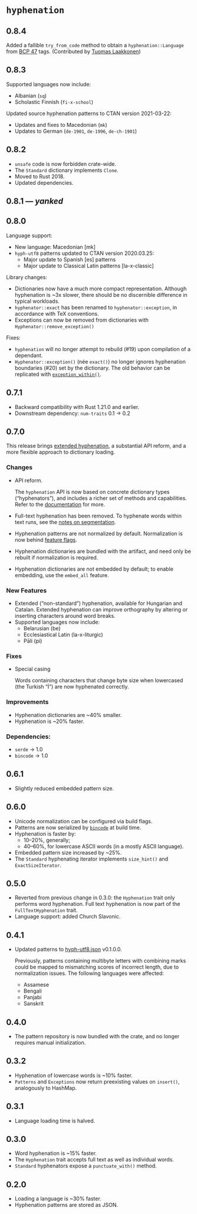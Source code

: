 # `hyphenation`

## 0.8.4

Added a fallible `try_from_code` method to obtain a `hyphenation::Language` from [BCP 47](https://tools.ietf.org/html/bcp47) tags. (Contributed by [Tuomas Laakkonen](https://github.com/tuomas56))


## 0.8.3

Supported languages now include:
  - Albanian (`sq`)
  - Scholastic Finnish (`fi-x-school`)

Updated source hyphenation patterns to CTAN version 2021-03-22:
  - Updates and fixes to Macedonian (`mk`)
  - Updates to German (`de-1901`, `de-1996`, `de-ch-1901`)


## 0.8.2

- `unsafe` code is now forbidden crate-wide.
- The `Standard` dictionary implements `Clone`.
- Moved to Rust 2018.
- Updated dependencies.


## 0.8.1 — *yanked*


## 0.8.0

Language support:
- New language: Macedonian [mk]
- `hyph-utf8` patterns updated to CTAN version 2020.03.25:
  - Major update to Spanish [es] patterns
  - Major update to Classical Latin patterns [la-x-classic]

Library changes:
- Dictionaries now have a much more compact representation. Although hyphenation is ~3x slower, there should be no discernible difference in typical workloads.
- `hyphenator::exact` has been renamed to `hyphenator::exception`, in accordance with TeX conventions.
- Exceptions can now be removed from dictionaries with `Hyphenator::remove_exception()`

Fixes:
- `hyphenation` will no longer attempt to rebuild (#19) upon compilation of a dependant.
- `Hyphenator::exception()` (née `exact()`) no longer ignores hyphenation boundaries (#20) set by the dictionary. The old behavior can be replicated with [`exception_within()`](https://docs.rs/hyphenation/0.8.0/hyphenation/hyphenator/trait.Hyphenator.html#tymethod.exception_within).


## 0.7.1

- Backward compatibility with Rust 1.21.0 and earlier.
- Downstream dependency: `num-traits` 0.1 → 0.2


## 0.7.0

This release brings [extended hyphenation](https://www.tug.org/TUGboat/tb27-1/tb86nemeth.pdf), a substantial API reform, and a more flexible approach to dictionary loading.


### Changes

- API reform.

  The `hyphenation` API is now based on concrete dictionary types (“hyphenators”), and includes a richer set of methods and capabilities. Refer to the [documentation](https://docs.rs/hyphenation) for more.

- Full-text hyphenation has been removed. To hyphenate words within text runs, see the [notes on segmentation](https://docs.rs/hyphenation/0.7.0/hyphenation/#segmentation).
- Hyphenation patterns are not normalized by default. Normalization is now behind [feature flags](https://docs.rs/hyphenation/0.7.0/hyphenation/#normalization).
- Hyphenation dictionaries are bundled with the artifact, and need only be rebuilt if normalization is required.
- Hyphenation dictionaries are not embedded by default; to enable embedding, use the `embed_all` feature.


### New Features

- Extended (“non-standard”) hyphenation, available for Hungarian and Catalan. Extended hyphenation can improve orthography by altering or inserting characters around word breaks.
- Supported languages now include:
  - Belarusian (be)
  - Ecclesiastical Latin (la-x-liturgic)
  - Pāli (pi)


### Fixes

- Special casing

  Words containing characters that change byte size when lowercased (the Turkish “İ”) are now hyphenated correctly.


### Improvements

- Hyphenation dictionaries are ~40% smaller.
- Hyphenation is ~20% faster.


### Dependencies:

- `serde` → 1.0
- `bincode` → 1.0


## 0.6.1

- Slightly reduced embedded pattern size.


## 0.6.0

- Unicode normalization can be configured via build flags.
- Patterns are now serialized by [`bincode`](https://github.com/TyOverby/bincode) at build time.
- Hyphenation is faster by:
  - 10–20%, generally;
  - 40–60%, for lowercase ASCII words (in a mostly ASCII language).
- Embedded pattern size increased by ~25%.
- The `Standard` hyphenating iterator implements `size_hint()` and `ExactSizeIterator`.


## 0.5.0

- Reverted from previous change in 0.3.0: the `Hyphenation` trait only performs word hyphenation. Full text hyphenation is now part of the `FullTextHyphenation` trait.
- Language support: added Church Slavonic.


## 0.4.1

- Updated patterns to [hyph-utf8.json](https://github.com/ndr-qef/hyph-utf8.json) v0.1.0.0.

  Previously, patterns containing multibyte letters with combining marks could be mapped to mismatching scores of incorrect length, due to normalization issues. The following languages were affected:
  - Assamese
  - Bengali
  - Panjabi
  - Sanskrit


## 0.4.0

- The pattern repository is now bundled with the crate, and no longer requires manual initialization.


## 0.3.2

- Hyphenation of lowercase words is ~10% faster.
- `Patterns` and `Exceptions` now return preexisting values on `insert()`, analogously to HashMap.


## 0.3.1

- Language loading time is halved.


## 0.3.0

- Word hyphenation is ~15% faster.
- The `Hyphenation` trait accepts full text as well as individual words.
- `Standard` hyphenators expose a `punctuate_with()` method.


## 0.2.0

- Loading a language is ~30% faster.
- Hyphenation patterns are stored as JSON.
